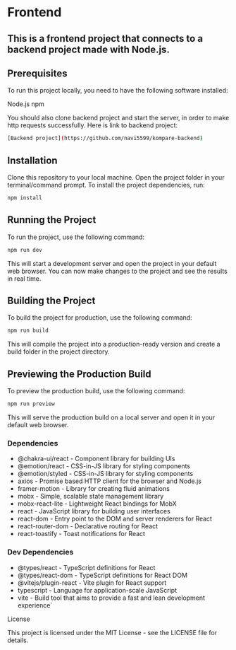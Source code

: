 
# Frontend

## This is a frontend project that connects to a backend project made with Node.js.

## Prerequisites
To run this project locally, you need to have the following software installed:

Node.js
npm

You should also clone backend project and start the server, in order to make http requests successfully. Here is link to backend project:

```bash
[Backend project](https://github.com/navi5599/kompare-backend)
```

## Installation

Clone this repository to your local machine.
Open the project folder in your terminal/command prompt.
To install the project dependencies, run:

```bash
npm install
```



## Running the Project

To run the project, use the following command:

```bash
npm run dev
```

This will start a development server and open the project in your default web browser. You can now make changes to the project and see the results in real time.

## Building the Project

To build the project for production, use the following command:

```bash
npm run build
```
This will compile the project into a production-ready version and create a build folder in the project directory.

## Previewing the Production Build

To preview the production build, use the following command:

```bash
npm run preview
```

This will serve the production build on a local server and open it in your default web browser.

### Dependencies

- @chakra-ui/react - Component library for building UIs
- @emotion/react - CSS-in-JS library for styling components
- @emotion/styled - CSS-in-JS library for styling components
- axios - Promise based HTTP client for the browser and Node.js
- framer-motion - Library for creating fluid animations
- mobx - Simple, scalable state management library
- mobx-react-lite - Lightweight React bindings for MobX
- react - JavaScript library for building user interfaces
- react-dom - Entry point to the DOM and server renderers for React
- react-router-dom - Declarative routing for React
- react-toastify - Toast notifications for React

### Dev Dependencies

- @types/react - TypeScript definitions for React
- @types/react-dom - TypeScript definitions for React DOM
- @vitejs/plugin-react - Vite plugin for React support
- typescript - Language for application-scale JavaScript
- vite - Build tool that aims to provide a fast and lean development experience`


License

This project is licensed under the MIT License - see the LICENSE file for details.

